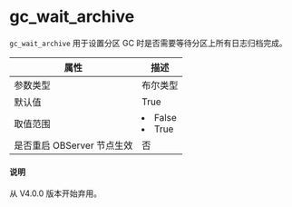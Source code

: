gc_wait_archive 
====================================

`gc_wait_archive` 用于设置分区 GC 时是否需要等待分区上所有日志归档完成。


|      **属性**      |                                                 **描述**                                                 |
|------------------|--------------------------------------------------------------------------------------------------------|
| 参数类型             | 布尔类型                                                                                                   |
| 默认值              | True                                                                                                   |
| 取值范围             | </li><li> False   </li><li> True    |
| 是否重启 OBServer 节点生效 | 否                                                                                                      |

<main id="notice" type='explain'>
  <h4>说明</h4>
  <p>从 V4.0.0 版本开始弃用。</p>
</main>

